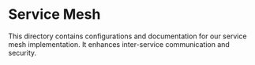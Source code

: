 # Service Mesh
This directory contains configurations and documentation for our service mesh implementation.
It enhances inter-service communication and security.
